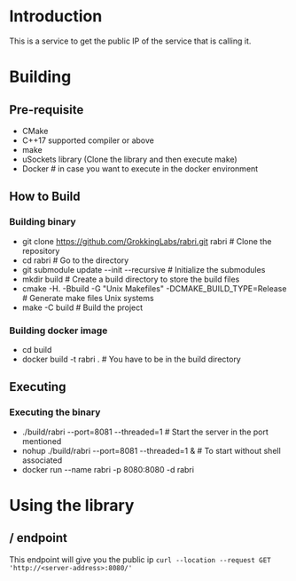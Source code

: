 # Introduction
This is a service to get the public IP of the service that is calling it.

# Building
## Pre-requisite
- CMake
- C++17 supported compiler or above
- make
- uSockets library (Clone the library and then execute make)
- Docker # in case you want to execute in the docker environment

## How to Build

### Building binary
- git clone https://github.com/GrokkingLabs/rabri.git rabri # Clone the repository 
- cd rabri # Go to the directory
- git submodule update --init --recursive # Initialize the submodules
- mkdir build # Create a build directory to store the build files
- cmake -H. -Bbuild -G "Unix Makefiles" -DCMAKE_BUILD_TYPE=Release # Generate make files Unix systems
- make -C build # Build the project

### Building docker image
- cd build
- docker build -t rabri . # You have to be in the build directory

## Executing

### Executing the binary
- ./build/rabri --port=8081 --threaded=1 # Start the server in the port mentioned
- nohup ./build/rabri --port=8081 --threaded=1 & # To start without shell associated
- docker run --name rabri -p 8080:8080 -d rabri

# Using the library

## / endpoint
This endpoint will give you the public ip
```curl --location --request GET 'http://<server-address>:8080/'```
